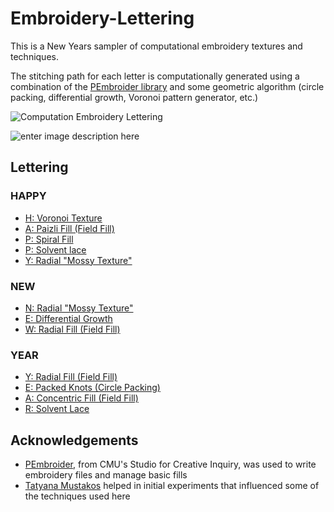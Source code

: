 # Embroidery-Lettering

This is a New Years sampler of computational embroidery textures and techniques. 

The stitching path for each letter is computationally generated using a combination of the [PEmbroider library](https://github.com/CreativeInquiry/PEmbroider) and some geometric algorithm (circle packing, differential growth, Voronoi pattern generator, etc.) 

![Computation Embroidery Lettering](https://github.com/DavidBPerry/Embroidery-Lettering/blob/main/Photos/IMG_0919.jpg?raw=true)

![enter image description here](https://github.com/DavidBPerry/Embroidery-Lettering/blob/main/Photos/ezgif.com-gif-maker.gif?raw=true)

## Lettering 
### HAPPY
 - [H: Voronoi Texture](https://github.com/DavidBPerry/Embroidery-Lettering/tree/main/WorkingCode/HAPPY/Voronoi_Texture)
 - [A: Paizli Fill (Field Fill)](https://github.com/DavidBPerry/Embroidery-Lettering/tree/main/WorkingCode/HAPPY/Paizli_Texture)
 - [P: Spiral Fill](https://github.com/DavidBPerry/Embroidery-Lettering/tree/main/WorkingCode/HAPPY/Spiral_Texture)
 - [P: Solvent lace](https://github.com/DavidBPerry/Embroidery-Lettering/tree/main/WorkingCode/HAPPY/SolventLace_Texture)
 - [Y: Radial "Mossy Texture"](https://github.com/DavidBPerry/Embroidery-Lettering/tree/main/WorkingCode/HAPPY/Mossy_Texture)
### NEW
 - [N: Radial "Mossy Texture"](https://github.com/DavidBPerry/Embroidery-Lettering/tree/main/WorkingCode/NEW/Mossy_Texture)
 - [E: Differential Growth](https://github.com/DavidBPerry/Embroidery-Lettering/tree/main/WorkingCode/NEW/DifGrowth_Texture)
 - [W: Radial Fill (Field Fill)](https://github.com/DavidBPerry/Embroidery-Lettering/tree/main/WorkingCode/NEW/Radial_Texture)
### YEAR
 - [Y: Radial Fill (Field Fill)](https://github.com/DavidBPerry/Embroidery-Lettering/tree/main/WorkingCode/YEAR/Radial_Texture)
 - [E: Packed Knots (Circle Packing)](https://github.com/DavidBPerry/Embroidery-Lettering/tree/main/WorkingCode/YEAR/FrenchKnot_Texture)
 - [A: Concentric Fill (Field Fill)](https://github.com/DavidBPerry/Embroidery-Lettering/tree/main/WorkingCode/YEAR/Radial_Texture)
 - [R: Solvent Lace](https://github.com/DavidBPerry/Embroidery-Lettering/tree/main/WorkingCode/YEAR/SolventLace_Texture)

## Acknowledgements
- [PEmbroider](https://github.com/CreativeInquiry/PEmbroider), from CMU's Studio for Creative Inquiry, was used to write embroidery files and manage basic fills
- [Tatyana Mustakos](https://github.com/tatyanade) helped in initial experiments that influenced some of the techniques used here
